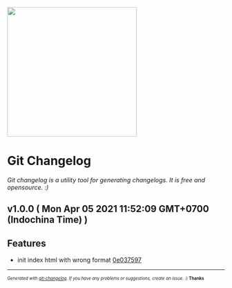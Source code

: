 <img width="300px" src="https://github.com/rafinskipg/git-changelog/raw/master/images/git-changelog-logo.png" />

# Git Changelog

_Git changelog is a utility tool for generating changelogs. It is free and opensource. :)_

## v1.0.0  ( Mon Apr 05 2021 11:52:09 GMT+0700 (Indochina Time) )


## Features
  - init index html with wrong format [0e037597](https://github.com:tungnt92/repo-with-wrong-code/commit/0e037597e10558ade17b326697e4c34475fdedc2)






---
<sub><sup>*Generated with [git-changelog](https://github.com/rafinskipg/git-changelog). If you have any problems or suggestions, create an issue.* :) **Thanks** </sub></sup>
